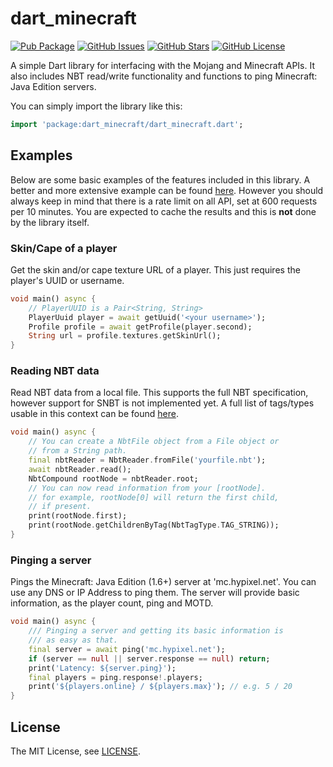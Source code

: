 # dart_minecraft

[![Pub Package](https://img.shields.io/pub/v/dart_minecraft.svg?style=for-the-badge&logo=Dart)](https://pub.dev/packages/dart_minecraft)
[![GitHub Issues](https://img.shields.io/github/issues/spnda/dart_minecraft.svg?style=for-the-badge&logo=GitHub)](https://github.com/spnda/dart_minecraft/issues)
[![GitHub Stars](https://img.shields.io/github/stars/spnda/dart_minecraft.svg?style=for-the-badge&logo=GitHub)](https://github.com/spnda/dart_minecraft/stargazers)
[![GitHub License](https://img.shields.io/badge/license-MIT-blue.svg?style=for-the-badge&logo=GitHub)](https://raw.githubusercontent.com/spnda/dart_minecraft/main/LICENSE)

A simple Dart library for interfacing with the Mojang and Minecraft APIs.
It also includes NBT read/write functionality and functions to ping Minecraft: Java Edition
servers.

You can simply import the library like this:
```dart
import 'package:dart_minecraft/dart_minecraft.dart';
```

## Examples

Below are some basic examples of the features included in this library. A better and more
extensive example can be found [here](https://github.com/spnda/dart_minecraft/tree/main/example).
However you should always keep in mind that there is a rate limit on all API, set at 600 requests
per 10 minutes. You are expected to cache the results and this is **not** done by the library itself.

### Skin/Cape of a player

Get the skin and/or cape texture URL of a player. This just requires the player's UUID or username.

```dart
void main() async {
    // PlayerUUID is a Pair<String, String>
    PlayerUuid player = await getUuid('<your username>');
    Profile profile = await getProfile(player.second);
    String url = profile.textures.getSkinUrl();
}
```

### Reading NBT data

Read NBT data from a local file. This supports the full NBT specification, however
support for SNBT is not implemented yet. A full list of tags/types usable in this
context can be found [here](https://github.com/spnda/dart_minecraft/tree/main/lib/src/nbt/tags).

```dart
void main() async {
    // You can create a NbtFile object from a File object or
    // from a String path.
    final nbtReader = NbtReader.fromFile('yourfile.nbt');
    await nbtReader.read();
    NbtCompound rootNode = nbtReader.root;
    // You can now read information from your [rootNode].
    // for example, rootNode[0] will return the first child,
    // if present.
    print(rootNode.first);
    print(rootNode.getChildrenByTag(NbtTagType.TAG_STRING));
}
```

### Pinging a server

Pings the Minecraft: Java Edition (1.6+) server at 'mc.hypixel.net'. You can use any
DNS or IP Address to ping them. The server will provide basic information, as the player
count, ping and MOTD.

```dart
void main() async {
	/// Pinging a server and getting its basic information is 
	/// as easy as that.
	final server = await ping('mc.hypixel.net');
	if (server == null || server.response == null) return;
	print('Latency: ${server.ping}');
	final players = ping.response!.players;
	print('${players.online} / ${players.max}'); // e.g. 5 / 20
}
```

## License

The MIT License, see [LICENSE](https://github.com/spnda/dart_minecraft/raw/main/LICENSE).
